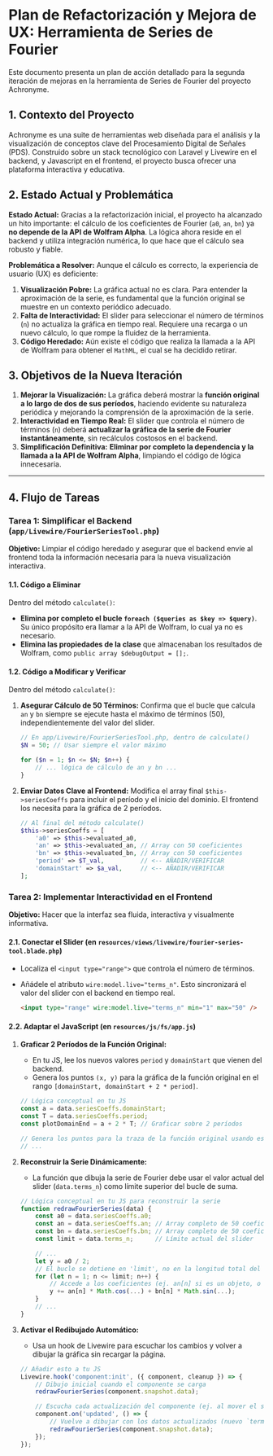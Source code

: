 # Plan de Refactorización y Mejora de UX: Herramienta de Series de Fourier

Este documento presenta un plan de acción detallado para la segunda iteración de mejoras en la herramienta de Series de Fourier del proyecto Achronyme.

## 1. Contexto del Proyecto

Achronyme es una suite de herramientas web diseñada para el análisis y la visualización de conceptos clave del Procesamiento Digital de Señales (PDS). Construido sobre un stack tecnológico con Laravel y Livewire en el backend, y Javascript en el frontend, el proyecto busca ofrecer una plataforma interactiva y educativa.

## 2. Estado Actual y Problemática

**Estado Actual:**
Gracias a la refactorización inicial, el proyecto ha alcanzado un hito importante: el cálculo de los coeficientes de Fourier (`a0`, `an`, `bn`) ya **no depende de la API de Wolfram Alpha**. La lógica ahora reside en el backend y utiliza integración numérica, lo que hace que el cálculo sea robusto y fiable.

**Problemática a Resolver:**
Aunque el cálculo es correcto, la experiencia de usuario (UX) es deficiente:
1.  **Visualización Pobre:** La gráfica actual no es clara. Para entender la aproximación de la serie, es fundamental que la función original se muestre en un contexto periódico adecuado.
2.  **Falta de Interactividad:** El slider para seleccionar el número de términos (`n`) no actualiza la gráfica en tiempo real. Requiere una recarga o un nuevo cálculo, lo que rompe la fluidez de la herramienta.
3.  **Código Heredado:** Aún existe el código que realiza la llamada a la API de Wolfram para obtener el `MathML`, el cual se ha decidido retirar.

## 3. Objetivos de la Nueva Iteración

1.  **Mejorar la Visualización:** La gráfica deberá mostrar la **función original a lo largo de dos de sus períodos**, haciendo evidente su naturaleza periódica y mejorando la comprensión de la aproximación de la serie.
2.  **Interactividad en Tiempo Real:** El slider que controla el número de términos (`n`) deberá **actualizar la gráfica de la serie de Fourier instantáneamente**, sin recálculos costosos en el backend.
3.  **Simplificación Definitiva:** **Eliminar por completo la dependencia y la llamada a la API de Wolfram Alpha**, limpiando el código de lógica innecesaria.

---

## 4. Flujo de Tareas

### Tarea 1: Simplificar el Backend (`app/Livewire/FourierSeriesTool.php`)

**Objetivo:** Limpiar el código heredado y asegurar que el backend envíe al frontend toda la información necesaria para la nueva visualización interactiva.

#### 1.1. Código a Eliminar
Dentro del método `calculate()`:
*   **Elimina por completo el bucle `foreach ($queries as $key => $query)`**. Su único propósito era llamar a la API de Wolfram, lo cual ya no es necesario.
*   **Elimina las propiedades de la clase** que almacenaban los resultados de Wolfram, como `public array $debugOutput = [];`.

#### 1.2. Código a Modificar y Verificar
Dentro del método `calculate()`:

1.  **Asegurar Cálculo de 50 Términos:** Confirma que el bucle que calcula `an` y `bn` siempre se ejecute hasta el máximo de términos (50), independientemente del valor del slider.

    ```php
    // En app/Livewire/FourierSeriesTool.php, dentro de calculate()
    $N = 50; // Usar siempre el valor máximo

    for ($n = 1; $n <= $N; $n++) {
        // ... lógica de cálculo de an y bn ...
    }
    ```

2.  **Enviar Datos Clave al Frontend:** Modifica el array final `$this->seriesCoeffs` para incluir el período y el inicio del dominio. El frontend los necesita para la gráfica de 2 períodos.

    ```php
    // Al final del método calculate()
    $this->seriesCoeffs = [
        'a0' => $this->evaluated_a0,
        'an' => $this->evaluated_an, // Array con 50 coeficientes
        'bn' => $this->evaluated_bn, // Array con 50 coeficientes
        'period' => $T_val,          // <-- AÑADIR/VERIFICAR
        'domainStart' => $a_val,     // <-- AÑADIR/VERIFICAR
    ];
    ```

### Tarea 2: Implementar Interactividad en el Frontend

**Objetivo:** Hacer que la interfaz sea fluida, interactiva y visualmente informativa.

#### 2.1. Conectar el Slider (en `resources/views/livewire/fourier-series-tool.blade.php`)

*   Localiza el `<input type="range">` que controla el número de términos.
*   Añádele el atributo `wire:model.live="terms_n"`. Esto sincronizará el valor del slider con el backend en tiempo real.

    ```html
    <input type="range" wire:model.live="terms_n" min="1" max="50" />
    ```

#### 2.2. Adaptar el JavaScript (en `resources/js/fs/app.js`)

1.  **Graficar 2 Períodos de la Función Original:**
    *   En tu JS, lee los nuevos valores `period` y `domainStart` que vienen del backend.
    *   Genera los puntos `(x, y)` para la gráfica de la función original en el rango `[domainStart, domainStart + 2 * period]`.

    ```javascript
    // Lógica conceptual en tu JS
    const a = data.seriesCoeffs.domainStart;
    const T = data.seriesCoeffs.period;
    const plotDomainEnd = a + 2 * T; // Graficar sobre 2 períodos

    // Genera los puntos para la traza de la función original usando este nuevo dominio
    // ...
    ```

2.  **Reconstruir la Serie Dinámicamente:**
    *   La función que dibuja la serie de Fourier debe usar el valor actual del slider (`data.terms_n`) como límite superior del bucle de suma.

    ```javascript
    // Lógica conceptual en tu JS para reconstruir la serie
    function redrawFourierSeries(data) {
        const a0 = data.seriesCoeffs.a0;
        const an = data.seriesCoeffs.an; // Array completo de 50 coeficientes
        const bn = data.seriesCoeffs.bn; // Array completo de 50 coeficientes
        const limit = data.terms_n;      // Límite actual del slider

        // ...
        let y = a0 / 2;
        // El bucle se detiene en 'limit', no en la longitud total del array
        for (let n = 1; n <= limit; n++) {
            // Accede a los coeficientes (ej. an[n] si es un objeto, o an[n-1] si es array)
            y += an[n] * Math.cos(...) + bn[n] * Math.sin(...);
        }
        // ...
    }
    ```

3.  **Activar el Redibujado Automático:**
    *   Usa un hook de Livewire para escuchar los cambios y volver a dibujar la gráfica sin recargar la página.

    ```javascript
    // Añadir esto a tu JS
    Livewire.hook('component:init', ({ component, cleanup }) => {
        // Dibujo inicial cuando el componente se carga
        redrawFourierSeries(component.snapshot.data);

        // Escucha cada actualización del componente (ej. al mover el slider)
        component.on('updated', () => {
            // Vuelve a dibujar con los datos actualizados (nuevo `terms_n`)
            redrawFourierSeries(component.snapshot.data);
        });
    });
    ```
